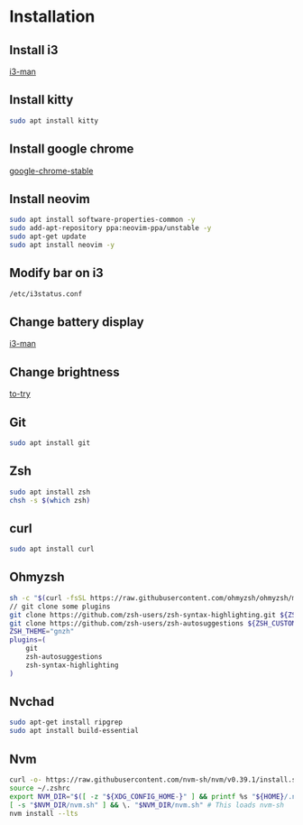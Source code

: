 # Installation

## Install i3
[i3-man](https://i3wm.org/docs/repositories.html)

## Install kitty
```bash
sudo apt install kitty
```
## Install google chrome
[google-chrome-stable](https://doc.ubuntu-fr.org/google_chrome)

## Install neovim
```bash
sudo apt install software-properties-common -y
sudo add-apt-repository ppa:neovim-ppa/unstable -y
sudo apt-get update
sudo apt install neovim -y
```

## Modify bar on i3
```bash
/etc/i3status.conf
```

## Change battery display
[i3-man](https://faq.i3wm.org/question/6140/wrong-battery-percentage-shown-in-status-bar.1.html)

## Change brightness
[to-try](https://unix.stackexchange.com/questions/526653/control-screen-brightness-in-i3)

## Git
```bash
sudo apt install git
```
## Zsh
```bash
sudo apt install zsh
chsh -s $(which zsh)
```
## curl
```bash
sudo apt install curl
```

## Ohmyzsh
```bash
sh -c "$(curl -fsSL https://raw.githubusercontent.com/ohmyzsh/ohmyzsh/master/tools/install.sh)"
// git clone some plugins
git clone https://github.com/zsh-users/zsh-syntax-highlighting.git ${ZSH_CUSTOM:-~/.oh-my-zsh/custom}/plugins/zsh-syntax-highlighting
git clone https://github.com/zsh-users/zsh-autosuggestions ${ZSH_CUSTOM:-~/.oh-my-zsh/custom}/plugins/zsh-autosuggestions
ZSH_THEME="gnzh"
plugins=(
    git
    zsh-autosuggestions
    zsh-syntax-highlighting
)
```

## Nvchad
```bash
sudo apt-get install ripgrep
sudo apt install build-essential
```

## Nvm
```bash
curl -o- https://raw.githubusercontent.com/nvm-sh/nvm/v0.39.1/install.sh | zsh
source ~/.zshrc
export NVM_DIR="$([ -z "${XDG_CONFIG_HOME-}" ] && printf %s "${HOME}/.nvm" || printf %s "${XDG_CONFIG_HOME}/nvm")"
[ -s "$NVM_DIR/nvm.sh" ] && \. "$NVM_DIR/nvm.sh" # This loads nvm-sh
nvm install --lts
```